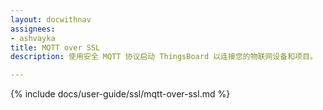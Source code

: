 ```yaml
---
layout: docwithnav
assignees:
- ashvayka
title: MQTT over SSL
description: 使用安全 MQTT 协议启动 ThingsBoard 以连接您的物联网设备和项目。

---
```


{% include docs/user-guide/ssl/mqtt-over-ssl.md %}